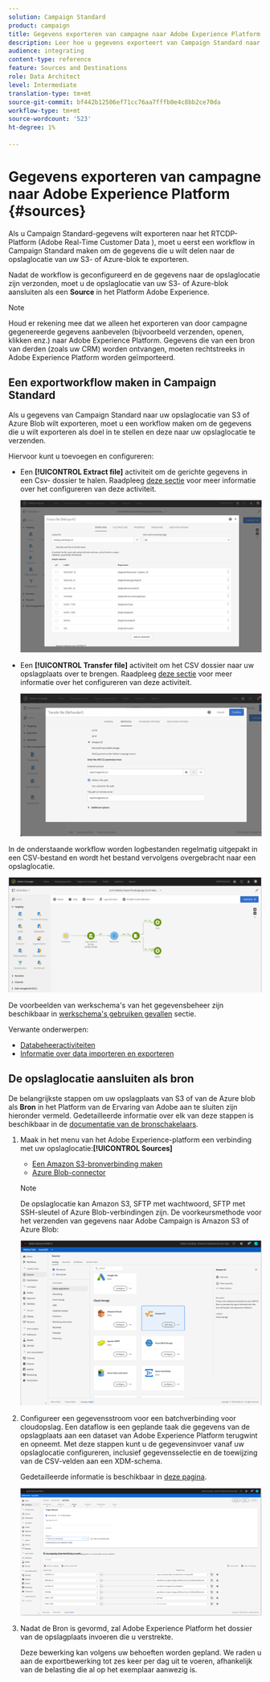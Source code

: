 ```yaml
---
solution: Campaign Standard
product: campaign
title: Gegevens exporteren van campagne naar Adobe Experience Platform
description: Leer hoe u gegevens exporteert van Campaign Standard naar Adobe Experience Platform.
audience: integrating
content-type: reference
feature: Sources and Destinations
role: Data Architect
level: Intermediate
translation-type: tm+mt
source-git-commit: bf442b12506ef71cc76aa7fffb0e4c8bb2ce70da
workflow-type: tm+mt
source-wordcount: '523'
ht-degree: 1%

---
```



# Gegevens exporteren van campagne naar Adobe Experience Platform {#sources}

Als u Campaign Standard-gegevens wilt exporteren naar het RTCDP-Platform (Adobe Real-Time Customer Data ), moet u eerst een workflow in Campaign Standard maken om de gegevens die u wilt delen naar de opslaglocatie van uw S3- of Azure-blok te exporteren.

Nadat de workflow is geconfigureerd en de gegevens naar de opslaglocatie zijn verzonden, moet u de opslaglocatie van uw S3- of Azure-blok aansluiten als een **Source** in het Platform Adobe Experience.

>[!NOTE]

Houd er rekening mee dat we alleen het exporteren van door campagne gegenereerde gegevens aanbevelen (bijvoorbeeld verzenden, openen, klikken enz.) naar Adobe Experience Platform. Gegevens die van een bron van derden (zoals uw CRM) worden ontvangen, moeten rechtstreeks in Adobe Experience Platform worden geïmporteerd.

## Een exportworkflow maken in Campaign Standard

Als u gegevens van Campaign Standard naar uw opslaglocatie van S3 of Azure Blob wilt exporteren, moet u een workflow maken om de gegevens die u wilt exporteren als doel in te stellen en deze naar uw opslaglocatie te verzenden.

Hiervoor kunt u toevoegen en configureren:

* Een **[!UICONTROL Extract file]** activiteit om de gerichte gegevens in een Csv- dossier te halen. Raadpleeg [deze sectie](../../automating/using/extract-file.md) voor meer informatie over het configureren van deze activiteit.

   ![](assets/rtcdp-extract-file.png)

* Een **[!UICONTROL Transfer file]** activiteit om het CSV dossier naar uw opslagplaats over te brengen. Raadpleeg [deze sectie](../../automating/using/transfer-file.md) voor meer informatie over het configureren van deze activiteit.

   ![](assets/rtcdp-transfer-file.png)

In de onderstaande workflow worden logbestanden regelmatig uitgepakt in een CSV-bestand en wordt het bestand vervolgens overgebracht naar een opslaglocatie.

![](assets/aep-export.png)

De voorbeelden van werkschema&#39;s van het gegevensbeheer zijn beschikbaar in [werkschema&#39;s gebruiken gevallen](../../automating/using/about-workflow-use-cases.md#management) sectie.

Verwante onderwerpen:

* [Databeheeractiviteiten](../../automating/using/about-data-management-activities.md)
* [Informatie over data importeren en exporteren](../../automating/using/about-data-import-and-export.md)


## De opslaglocatie aansluiten als bron

De belangrijkste stappen om uw opslagplaats van S3 of van de Azure blob als **Bron** in het Platform van de Ervaring van Adobe aan te sluiten zijn hieronder vermeld. Gedetailleerde informatie over elk van deze stappen is beschikbaar in de [documentatie van de bronschakelaars](https://experienceleague.adobe.com/docs/experience-platform/sources/home.html).

1. Maak in het menu van het Adobe Experience-platform een verbinding met uw opslaglocatie:**[!UICONTROL Sources]**

   * [Een Amazon S3-bronverbinding maken](https://experienceleague.adobe.com/docs/experience-platform/sources/ui-tutorials/create/cloud-storage/s3.html)
   * [Azure Blob-connector](https://experienceleague.adobe.com/docs/experience-platform/sources/connectors/cloud-storage/blob.html)

   >[!NOTE]
   >
   >De opslaglocatie kan Amazon S3, SFTP met wachtwoord, SFTP met SSH-sleutel of Azure Blob-verbindingen zijn. De voorkeursmethode voor het verzenden van gegevens naar Adobe Campaign is Amazon S3 of Azure Blob:

   ![](assets/rtcdp-connector.png)

1. Configureer een gegevensstroom voor een batchverbinding voor cloudopslag. Een dataflow is een geplande taak die gegevens van de opslagplaats aan een dataset van Adobe Experience Platform terugwint en opneemt. Met deze stappen kunt u de gegevensinvoer vanaf uw opslaglocatie configureren, inclusief gegevensselectie en de toewijzing van de CSV-velden aan een XDM-schema.

   Gedetailleerde informatie is beschikbaar in [deze pagina](https://experienceleague.adobe.com/docs/experience-platform/sources/ui-tutorials/dataflow/cloud-storage.html).

   ![](assets/rtcdp-map-xdm.png)

1. Nadat de Bron is gevormd, zal Adobe Experience Platform het dossier van de opslagplaats invoeren die u verstrekte.

   Deze bewerking kan volgens uw behoeften worden gepland. We raden u aan de exportbewerking tot zes keer per dag uit te voeren, afhankelijk van de belasting die al op het exemplaar aanwezig is.
